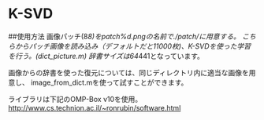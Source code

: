 # K-SVD

##使用方法
画像パッチ(8*8)をpatch%d.pngの名前で./patch/に用意する。
こちらからパッチ画像を読み込み（デフォルトだと11000枚)、K-SVDを使った学習を行う。(dict_picture.m)
辞書サイズは64*441となっています。

画像からの辞書を使った復元については、同じディレクトリ内に適当な画像を用意し、
image_from_dict.mを使って試すことができます。

ライブラリは下記のOMP-Box v10を使用。
http://www.cs.technion.ac.il/~ronrubin/software.html

